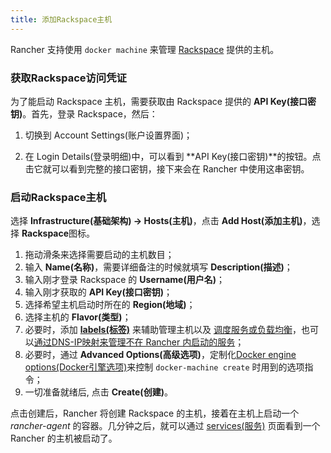 ```yaml
---
title: 添加Rackspace主机
---
```


Rancher 支持使用 `docker machine` 来管理 [Rackspace](http://www.rackspace.com/)  提供的主机。

### 获取Rackspace访问凭证

为了能启动 Rackspace 主机，需要获取由 Rackspace 提供的 **API Key(接口密钥)**。首先，登录 Rackspace，然后：

1. 切换到 Account Settings(账户设置界面)；

2. 在 Login Details(登录明细)中，可以看到 **API Key(接口密钥)**的按钮。点击它就可以看到完整的接口密钥，接下来会在 Rancher 中使用这串密钥。

### 启动Rackspace主机

选择 **Infrastructure(基础架构) -> Hosts(主机)**，点击 **Add Host(添加主机)**，选择 **Rackspace**图标。


1. 拖动滑条来选择需要启动的主机数目；
2. 输入 **Name(名称)**，需要详细备注的时候就填写 **Description(描述)**；
3. 输入刚才登录 Rackspace 的 **Username(用户名)**；
4. 输入刚才获取的 **API Key(接口密钥)**；
5. 选择希望主机启动时所在的 **Region(地域)**；
6. 选择主机的 **Flavor(类型)**；
7. 必要时，添加 **[labels(标签)](/docs/rancher/v1.x/cn/infrastructure/hosts/#labels)** 来辅助管理主机以及 [调度服务或负载均衡](/docs/rancher/v1.x/cn/infrastructure/cattle/scheduling/)，也可以[通过DNS-IP映射来管理不在 Rancher 内启动的服务](/docs/rancher/v1.x/cn/infrastructure/cattle/external-dns-service/#为外部dns使用特定的ip)；
8. 必要时，通过 **Advanced Options(高级选项)**，定制化[Docker engine options(Docker引擎选项)](https://docs.docker.com/machine/reference/create/#specifying-configuration-options-for-the-created-docker-engine)来控制 `docker-machine create` 时用到的选项指令；
9. 一切准备就绪后, 点击 **Create(创建)**。

点击创建后，Rancher 将创建 Rackspace 的主机，接着在主机上启动一个 _rancher-agent_ 的容器。几分钟之后，就可以通过 [services(服务)](/docs/rancher/v1.x/cn/infrastructure/cattle/adding-services/) 页面看到一个 Rancher 的主机被启动了。
